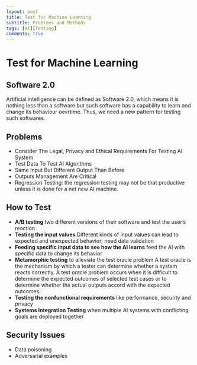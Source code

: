 ```yaml
---
layout: post
title: Test for Machine Learning
subtitle: Problems and Methods
tags: [AI][Testing]
comments: true
---
```


# Test for Machine Learning

## Software 2.0
Artificial intelligence can be defined as Software 2.0, which means it is nothing less than a software but such software has a capability to learn and change its behaviour oevrtime. Thus, we need a new pattern for testing such softwares. 

## Problems
* Consider The Legal, Privacy and Ethical Requirements For Testing AI System
* Test Data To Test AI Algorithms
* Same Input But Different Output Than Before
* Outputs Management Are Critical
* Regression Testing: the regression testing may not be that productive unless it is done for a net new AI machine.

## How to Test
* **A/B testing** two different versions of their software and test the user’s reaction
* **Testing the input values** Different kinds of input values can lead to expected and unexpected behavior; need data validation
* **Feeding specific input data to see how the AI learns** feed the AI with specific data to change its behavior
* **Metamorphic testing** to alleviate the test oracle problem
A test oracle is the mechanism by which a tester can determine whether a system reacts correctly. A test oracle problem occurs when it is difficult to determine the expected outcomes of selected test cases or to determine whether the actual outputs accord with the expected outcomes.
* **Testing the nonfunctional requirements** like performance, security and privacy 
* **Systems Integration Testing** when multiple AI systems with conflicting goals are deployed together

## Security Issues
* Data poisoning
* Adversarial examples